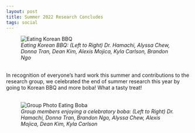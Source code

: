 ```yaml
---
layout: post
title: Summer 2022 Research Concludes
tags: social
---
```


<figure>
  <img src="https://lesliehamachi.github.io/post_content/2022_08_17-Summer-Research-1.webp" alt="Eating Korean BBQ" title="Eating Korean BBQ">
  <figcaption><em>Eating Korean BBQ: (Left to Right) Dr. Hamachi, Alyssa Chew, Donna Tran, Dean Kim, Alexis Mojica, Kyla Carlson, Brandon Ngo</em></figcaption>
</figure>  
<br>
In recognition of everyone’s hard work this summer and contributions to the research group, we celebrated the end of summer research this year by going to Korean BBQ and more boba! What a tasty treat!
<br>
<br>
<figure>
  <img src="https://lesliehamachi.github.io/post_content/2022_08_17-Summer-Research-2.webp" alt="Group Photo Eating Boba" title="Group Photo Eating Boba">
  <figcaption><em>Group members enjoying a celebratory boba: (Left to Right) Dr. Hamachi, Donna Tran, Brandon Ngo, Alyssa Chew, Alexis Mojica, Dean Kim, Kyla Carlson</em></figcaption>
</figure>  
